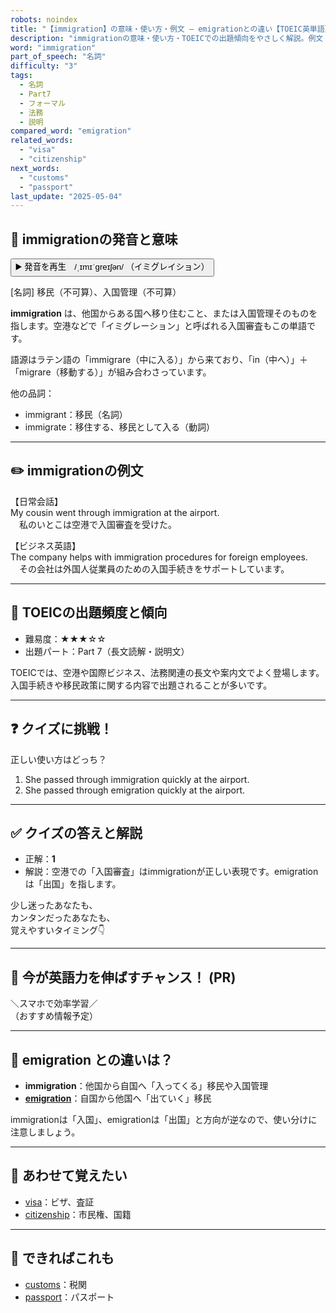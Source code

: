 ```yaml
---
robots: noindex
title: "【immigration】の意味・使い方・例文 ― emigrationとの違い【TOEIC英単語】"
description: "immigrationの意味・使い方・TOEICでの出題傾向をやさしく解説。例文・クイズ付きでemigrationとの違いもわかりやすく学べます。"
word: "immigration"
part_of_speech: "名詞"
difficulty: "3"
tags:
  - 名詞
  - Part7
  - フォーマル
  - 法務
  - 説明
compared_word: "emigration"
related_words:
  - "visa"
  - "citizenship"
next_words:
  - "customs"
  - "passport"
last_update: "2025-05-04"
---
```


## 🔰 immigrationの発音と意味

<button class="play-audio" onclick="playTTS('immigration')">
  <span class="play-audio-main">
    ▶️ 発音を再生　/ˌɪmɪˈɡreɪʃən/
  </span>
  <span class="play-audio-sub">
    （イミグレイション）
  </span>
</button>

[名詞] 移民（不可算）、入国管理（不可算）

**immigration** は、他国からある国へ移り住むこと、または入国管理そのものを指します。空港などで「イミグレーション」と呼ばれる入国審査もこの単語です。

語源はラテン語の「immigrare（中に入る）」から来ており、「in（中へ）」＋「migrare（移動する）」が組み合わさっています。

他の品詞：  
- immigrant：移民（名詞）
- immigrate：移住する、移民として入る（動詞）

---

## ✏️ immigrationの例文

【日常会話】  
My cousin went through immigration at the airport.  
　私のいとこは空港で入国審査を受けた。

【ビジネス英語】  
The company helps with immigration procedures for foreign employees.  
　その会社は外国人従業員のための入国手続きをサポートしています。

---

## 🎯 TOEICの出題頻度と傾向

- 難易度：★★★☆☆
- 出題パート：Part 7（長文読解・説明文）

TOEICでは、空港や国際ビジネス、法務関連の長文や案内文でよく登場します。入国手続きや移民政策に関する内容で出題されることが多いです。

---

## ❓ クイズに挑戦！

正しい使い方はどっち？

1. She passed through immigration quickly at the airport.  
2. She passed through emigration quickly at the airport.

---

## ✅ クイズの答えと解説

- 正解：**1**
- 解説：空港での「入国審査」はimmigrationが正しい表現です。emigrationは「出国」を指します。

少し迷ったあなたも、  
カンタンだったあなたも、  
覚えやすいタイミング👇️

---

## 🚀 今が英語力を伸ばすチャンス！ (PR)

<div class="info-center">
＼スマホで効率学習／<br>  
（おすすめ情報予定）
</div>

---

## 🤔  emigration との違いは？

- **immigration**：他国から自国へ「入ってくる」移民や入国管理
- **[emigration](/word/emigration/)**：自国から他国へ「出ていく」移民

immigrationは「入国」、emigrationは「出国」と方向が逆なので、使い分けに注意しましょう。

---

## 🧩 あわせて覚えたい

- [visa](/word/visa/)：ビザ、査証
- [citizenship](/word/citizenship/)：市民権、国籍

---

## 📖 できればこれも

- [customs](/word/customs/)：税関
- [passport](/word/passport/)：パスポート

<!-- cvid: aid31_bid05 -->
